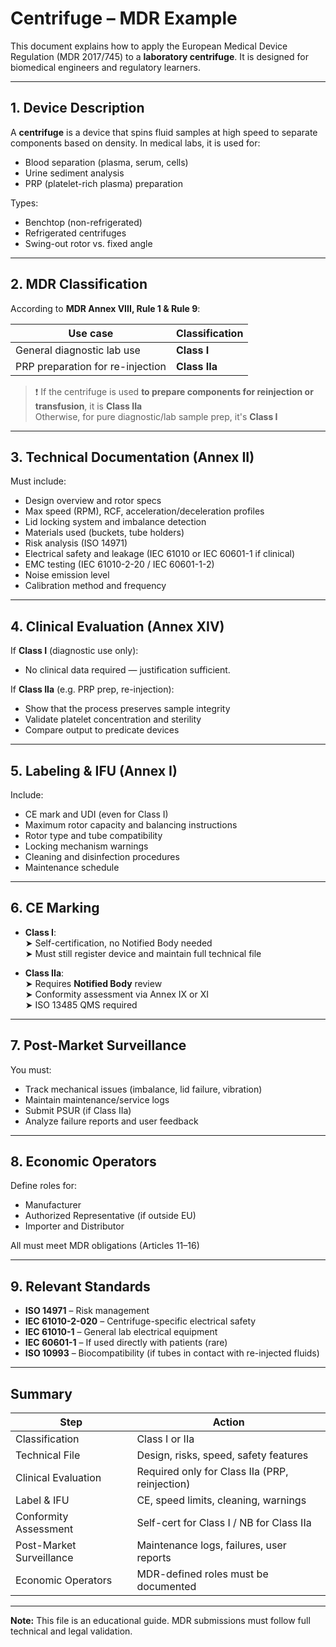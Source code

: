 # Centrifuge – MDR Example

This document explains how to apply the European Medical Device Regulation (MDR 2017/745) to a **laboratory centrifuge**. It is designed for biomedical engineers and regulatory learners.

---

##  1. Device Description

A **centrifuge** is a device that spins fluid samples at high speed to separate components based on density. In medical labs, it is used for:

- Blood separation (plasma, serum, cells)
- Urine sediment analysis
- PRP (platelet-rich plasma) preparation

Types:
- Benchtop (non-refrigerated)
- Refrigerated centrifuges
- Swing-out rotor vs. fixed angle

---

##  2. MDR Classification

According to **MDR Annex VIII, Rule 1 & Rule 9**:

| Use case                      | Classification |
|-------------------------------|----------------|
| General diagnostic lab use    | **Class I**     |
| PRP preparation for re-injection | **Class IIa** |

> ❗ If the centrifuge is used **to prepare components for reinjection or transfusion**, it is **Class IIa**  
> Otherwise, for pure diagnostic/lab sample prep, it's **Class I**

---

##  3. Technical Documentation (Annex II)

Must include:

- Design overview and rotor specs
- Max speed (RPM), RCF, acceleration/deceleration profiles
- Lid locking system and imbalance detection
- Materials used (buckets, tube holders)
- Risk analysis (ISO 14971)
- Electrical safety and leakage (IEC 61010 or IEC 60601-1 if clinical)
- EMC testing (IEC 61010-2-20 / IEC 60601-1-2)
- Noise emission level
- Calibration method and frequency

---

##  4. Clinical Evaluation (Annex XIV)

If **Class I** (diagnostic use only):

- No clinical data required — justification sufficient.

If **Class IIa** (e.g. PRP prep, re-injection):

- Show that the process preserves sample integrity  
- Validate platelet concentration and sterility  
- Compare output to predicate devices  

---

##  5. Labeling & IFU (Annex I)

Include:

- CE mark and UDI (even for Class I)
- Maximum rotor capacity and balancing instructions
- Rotor type and tube compatibility
- Locking mechanism warnings
- Cleaning and disinfection procedures
- Maintenance schedule

---

##  6. CE Marking

- **Class I**:  
  ➤ Self-certification, no Notified Body needed  
  ➤ Must still register device and maintain full technical file

- **Class IIa**:  
  ➤ Requires **Notified Body** review  
  ➤ Conformity assessment via Annex IX or XI  
  ➤ ISO 13485 QMS required

---

##  7. Post-Market Surveillance

You must:

- Track mechanical issues (imbalance, lid failure, vibration)
- Maintain maintenance/service logs
- Submit PSUR (if Class IIa)
- Analyze failure reports and user feedback

---

##  8. Economic Operators

Define roles for:

- Manufacturer
- Authorized Representative (if outside EU)
- Importer and Distributor

All must meet MDR obligations (Articles 11–16)

---

##  9. Relevant Standards

- **ISO 14971** – Risk management  
- **IEC 61010-2-020** – Centrifuge-specific electrical safety  
- **IEC 61010-1** – General lab electrical equipment  
- **IEC 60601-1** – If used directly with patients (rare)  
- **ISO 10993** – Biocompatibility (if tubes in contact with re-injected fluids)

---

##  Summary

| Step                         | Action                                      |
|------------------------------|---------------------------------------------|
| Classification               | Class I or IIa                              |
| Technical File               | Design, risks, speed, safety features       |
| Clinical Evaluation          | Required only for Class IIa (PRP, reinjection) |
| Label & IFU                  | CE, speed limits, cleaning, warnings        |
| Conformity Assessment        | Self-cert for Class I / NB for Class IIa    |
| Post-Market Surveillance     | Maintenance logs, failures, user reports    |
| Economic Operators           | MDR-defined roles must be documented        |

---

**Note:** This file is an educational guide. MDR submissions must follow full technical and legal validation.

